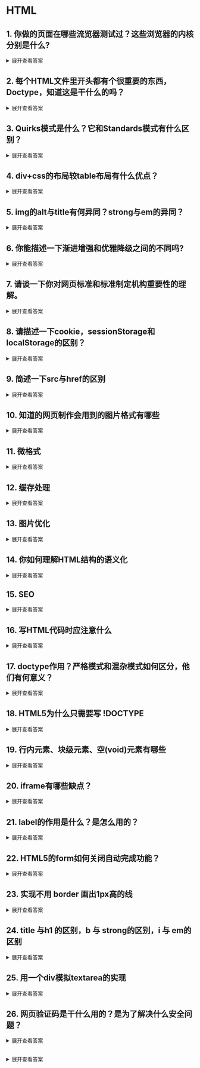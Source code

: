 # HTML

## 1. 你做的页面在哪些流览器测试过？这些浏览器的内核分别是什么?
<details>
<summary>展开查看答案</summary>
<ul>
    <li>IE: trident内核</li>
    <li>Firefox：gecko内核</li>
    <li>Safari:webkit内核</li>
    <li>Opera:以前是presto内核，Opera现已改用Google Chrome的Blink内核</li>
    <li>Chrome:Blink(基于webkit，Google与Opera Software共同开发)</li>
</ul>
</details>  

## 2. 每个HTML文件里开头都有个很重要的东西，Doctype，知道这是干什么的吗？
<details>
<summary>展开查看答案</summary>
<p>
!DOCTYPE 声明位于文档最前面的位置，处于<html>标签之前。此标签可告知浏览器文档使用哪种HTML规范。（重点：告诉浏览器按照何种规范解析页面）</p>
</details>  

## 3. Quirks模式是什么？它和Standards模式有什么区别？
<details>
<summary>展开查看答案</summary>
<p>从IE6开始，引入了Standards模式，标准模式中，浏览器尝试给符合标准的文档在规范上的正确处理达到在指定浏览器中的程度。</p>
<p>在IE6之前CSS还不够成熟，所以IE5等之前的浏览器对CSS的支持很差，IE6将对CSS提供更好的支持，然而这时的问题就来了，因为有很多页面是基于旧的布局方式写的，而如果IE6支持CSS则将令这些页面显示不正常，如何在即保证不破坏现有页面，又提供新的渲染机制呢？
</p>
<p>在写程序时我们也会经常遇到这样的问题，如何保证原来的接口不变，又提供更强大的功能，尤其是新功能不兼容旧功能时。遇到这种问题时的一个常见做法是增加参数和分支，即当某个参数为真时，我们就使用新功能，而如果这个参数不为真时，就使用旧功能，这样就能不破坏原有的程序，又提供新功能。IE6也是类似这样做的，它将DTD当成了这个“参数”，因为以前的页面大家都不会去写DTD，所以IE6就假定 如果写了DTD，就意味着这个页面将采用对CSS支持更好的布局，而如果没有，则采用兼容之前的布局方式。这就是Quirks模式（怪癖模式，诡异模式，怪异模式）。
</p>
<p>区别：总体会有布局、样式解析和脚本执行三个方面的区别。</p>
<p>　盒模型：在W3C标准中，如果设置一个元素的宽度和高度，指的是元素内容的宽度和高度，而在Quirks 模式下，IE的宽度和高度还包含了padding和border。
<img src="https://user-gold-cdn.xitu.io/2019/4/27/16a5de8dddc60711?imageView2/0/w/1280/h/960/format/webp/ignore-error/1"  />
</p>
<p>设置行内元素的高宽：在Standards模式下，给<span>等行内元素设置wdith和height都不会生效，而在quirks模式下，则会生效。</p>
<p>设置百分比的高度：在standards模式下，一个元素的高度是由其包含的内容来决定的，如果父元素没有设置百分比的高度，子元素设置一个百分比的高度是无效的用margin:0 auto设置水平居中：使用margin:0 auto在standards模式下可以使元素水平居中，但在quirks模式下却会失效。</p>
</details>  

## 4. div+css的布局较table布局有什么优点？
<details>
<summary>展开查看答案</summary>
<ul>
    <li>改版的时候更方便 只要改css文件。</li>
    <li>页面加载速度更快、结构化清晰、页面显示简洁。</li>
    <li>表现与结构相分离。</li>
    <li>易于优化（seo）搜索引擎更友好，排名更容易靠前。</li>
</ul>
</details>  

## 5.  img的alt与title有何异同？strong与em的异同？
<details>
<summary>展开查看答案</summary>
<ul>
    <li>alt:为不能显示图像时显示出来的提示文本。title:鼠标移入时显示的提示文本</li>
    <li>strong:粗体强调标签，强调，表示内容的重要性，em:斜体强调标签，更强烈强调，表示内容的强调点</li>
</ul>
</details>  

## 6. 你能描述一下渐进增强和优雅降级之间的不同吗?
<details>
<summary>展开查看答案</summary>
<ul>
    <li>
    <em>渐进增强</em><br />
    针对低版本浏览器进行构建页面，保证最基本的功能，然后再针对高级浏览器进行效果、交互等改进和追加功能达到更好的用户体验。
    </li>
    <li>
    <em>优雅降级</em><br />
    一开始就构建完整的功能，然后再针对低版本浏览器进行兼容。
    </li>
    <li>
    <em>区别</em><br />
    优雅降级是从复杂的现状开始，并试图减少用户体验的供给，而渐进增强则是从一个非常基础的，能够起作用的版本开始，并不断扩充，以适应未来环境的需要。<br />
    优雅降级”观点认为应该针对那些最高级、最完善的浏览器来设计网站。而将那些被认为“过时”或有功能缺失的浏览器下的测试工作安排在开发周期的最后阶段，并把测试对象限定为主流浏览器（如 IE、Mozilla 等）的前一个版本。在这种设计范例下，旧版的浏览器被认为仅能提供“简陋却无妨”的浏览体验。你可以做一些小的调整来适应某个特定的浏览器。但由于它们并非我们所关注的焦点，因此除了修复较大的错误之外，其它的差异将被直接忽略。<br />
    “渐进增强”观点则认为应关注于内容本身。内容是我们建立网站的诱因。有的网站展示它，有的则收集它，有的寻求，有的操作，还有的网站甚至会包含以上的种种，但相同点是它们全都涉及到内容。这使得“渐进增强”成为一种更为合理的设计范例。这也是它立即被 Yahoo! 所采纳并用以构建其“分级式浏览器支持”策略的原因所在。　<br />
    </li>
</ul>
</details>  

## 7. 请谈一下你对网页标准和标准制定机构重要性的理解。
<details>
<summary>展开查看答案</summary>
　（无标准答案）网页标准和标准制定机构都是为了能让web发展的更‘健康’，开发者遵循统一的标准，降低开发难度，开发成本，SEO也会更好做，也不会因为滥用代码导致各种BUG、安全问题，最终提高网站易用性。
</details>  

## 8. 请描述一下cookie，sessionStorage和localStorage的区别？
<details>
<summary>展开查看答案</summary>
<ul>
    <li>
    <em>sessionStorage</em>
    <pre>sessionStorage用于本地存储一个会话（session）中的数据，这些数据只有在同一个会话中的页面才能访问并且当会话结束后数据也随之销毁。因此sessionStorage不是一种持久化的本地存储，仅仅是会话级别的存储。而localStorage用于持久化的本地存储，除非主动删除数据，否则数据是永远不会过期的。
    </li>
    <li>
    <em>Cookie</em>
    <pre>Web Storage的概p念和cookie相似，区别是它是为了更大容量存储设计的。Cookie的大小是受限的，并且每次你请求一个新的页面的时候Cookie都会被发送过去，这样无形中浪费了带宽，另外cookie还需要指定作用域，不可以跨域调用。除此之外，Web Storage拥有setItem,getItem,removeItem,clear等方法，不像cookie需要前端开发者自己封装setCookie，getCookie。但是Cookie也是不可以或缺的：cookie的作用是与服务器进行交互，作为HTTP规范的一部分而存在 ，而Web Storage仅仅是为了在本地“存储”数据而生。
    </li>
</ul>
</details>  

## 9. 简述一下src与href的区别
<details>
<summary>展开查看答案</summary>
<ul>
    <li>
        <em>src</em>
        <p>src用于替换当前元素</p>
        <p>
        src是source的缩写，指向外部资源的位置，指向的内容将会嵌入到文档中当前标签所在位置；在请求src资源时会将其指向的资源下载并应用到文档内，例如js脚本，img图片和frame等元素。当浏览器解析到该元素时，会暂停其他资源的下载和处理，直到将该资源加载、编译、执行完毕，图片和框架等元素也如此，类似于将所指向资源嵌入当前标签内。这也是为什么将js脚本放在底部而不是头部。
        </p>
    </li>
    <li>
        <em>href</em>
        <p>href用于在当前文档和引用资源之间确立联系</p>
        <pre>href是Hypertext Reference的缩写，指向网络资源所在位置，建立和当前元素（锚点）或当前文档（链接）之间的链接，如果我们在文档中添加 link href="common.css" rel="stylesheet" 那么浏览器会识别该文档为css文件，就会并行下载资源并且不会停止对当前文档的处理。这也是为什么建议使用link方式来加载css，而不是使用@import方式。
    </li>
</ul>
</details>  

## 10. 知道的网页制作会用到的图片格式有哪些
<details>
<summary>展开查看答案</summary>
<p> png-8，png-24，jpeg，gif，svg，webp，Apng </p>

<ul>
    <li>
        <em>webp</em>
        <p>
        WebP格式，谷歌（google）开发的一种旨在加快图片加载速度的图片格式。图片压缩体积大约只有JPEG的2/3，并能节省大量的服务器带宽资源和数据空间。Facebook Ebay等知名网站已经开始测试并使用WebP格式。在质量相同的情况下，WebP格式图像的体积要比JPEG格式图像小40%。
        </p>
    </li>
    <li>
        <em>Apng</em>
        <p>
        全称是“Animated Portable Network Graphics”,
        是PNG的位图动画扩展，可以实现png格式的动态图片效果。04年诞生，但一直得不到各大浏览器厂商的支持，直到日前得到 iOS safari 8的支持，有望代替GIF成为下一代动态图标准
        </p>
    </li>
</ul>
</details>  

## 11. 微格式
<details>
<summary>展开查看答案</summary>
微格式是一种让机器可读的语义化XHTML词汇的集合，是结构化数据的开放标准。是为特殊应用而制定的特殊格式。
<br />
优点：将智能数据添加到网页上，让网站内容在搜索引擎结果界面可以显示额外的提示
</details>  

## 12. 缓存处理
<details>
<summary>展开查看答案</summary>
dns缓存，cdn缓存，浏览器缓存，服务器缓存
</details>  

## 13. 图片优化
<details>
<summary>展开查看答案</summary>

<ul>
    <li>图片懒加载，在页面上的未可视区域可以添加一个滚动条事件，判断图片位置与浏览器顶端的距离与页面的距离，如果前者小于后者，优先加载</li>
    <li>如果为幻灯片、相册等，可以使用图片预加载技术，将当前展示图片的前一张和后一张优先下载。</li>
    <li>如果图片为css图片，可以使用CSSsprite，SVGsprite，Iconfont、Base64等技术。</li>
    <li>如果图片过大，可以使用特殊编码的图片，加载时会先加载一张压缩的特别厉害的缩略图，以提高用户体验。</li>
    <li>如果图片展示区域小于图片的真实大小，则因在服务器端根据业务需要先行进行图片压缩，图片压缩后大小与展示一致。 </li>
</ul>
</details>  

## 14. 你如何理解HTML结构的语义化
<details>
<summary>展开查看答案</summary>
<ul>
    <li>去掉或样式丢失的时候能让页面呈现清晰的结构</li>
    <li>见名知意</li>
</ul>
</details>  

## 15. SEO
<details>
<summary>展开查看答案</summary>
<ul>
    <li>合理的标签使用</li>
    <li>...</li>
</ul>
</details>  

## 16. 写HTML代码时应注意什么
<details>
<summary>展开查看答案</summary>
<ul>
    <li>尽可能少的使用无语义的标签div和span</li>
    <li>在语义不明显时，既可以使用div或者p时，尽量用p, 因为p在默认情况下有上下间距，对兼容特殊终端有利；</li>
    <li>不要使用纯样式标签，如：b、font、u等，改用css设置</li>
    <li>需要强调的文本，可以包含在strong或者em标签中（浏览器预设样式，能用CSS指定就不用他们），strong默认样式是加粗（不要用b），em是斜体（不用i）</li>
    <li>使用表格时，标题要用caption，表头用thead，主体部分用tbody包围，尾部用tfoot包围。表头和一般单元格要区分开，表头用th，单元格用td；</li>
    <li>表单域要用fieldset标签包起来，并用legend标签说明表单的用途；</li>
    <li>每个input标签对应的说明文本都需要使用label标签，并且通过为input设置id属性，在lable标签中设置for来让说明文本和相对应的input关联起来。</li>
</ul>
</details>  

## 17. doctype作用？严格模式和混杂模式如何区分，他们有何意义？
<details>
<summary>展开查看答案</summary>
<!DOCTYPE> 声明位于文档中的最前面的位置，处于 <html> 标签之前。此标签可告知浏览器文档使用哪种 HTML 或 XHTML 规范。<br />
<b>严格模式：</b>又称标准模式，是指浏览器按照 W3C 标准解析代码<br />
<b>混杂模式：</b>又称怪异模式或兼容模式，是指浏览器用自己的方式解析代码。<br />
<b>如何区分：</b>浏览器解析时到底使用严格模式还是混杂模式，与网页中的 DTD 直接相关。<br />
<ul>
    <li>如果文档包含严格的 DOCTYPE ，那么它一般以严格模式呈现。
    </li>
    <li>包含过渡 DTD 和 URI 的 DOCTYPE ，也以严格模式呈现，但有过渡 DTD 而没有 URI （统一资源标识符，就是声明最后的地址）会导致页面以混杂模式呈现。
    </li>
    <li>DOCTYPE 不存在或形式不正确会导致文档以混杂模式呈现。</li>
    <li>HTML5 没有 DTD ，因此也就没有严格模式与混杂模式的区别，HTML5 有相对宽松的语法，实现时，已经尽可能大的实现了向后兼容。（ HTML5 没有严格和混杂之分）</li>
</ul>
</details>  

## 18. HTML5为什么只需要写 !DOCTYPE
<details>
<summary>展开查看答案</summary>
<p><!DOCTYPE> 声明不是 HTML 标签；它是指示 web 浏览器关于页面使用哪个 HTML 版本进行编写的指令。</p>
<p>在 HTML 4.01 中，<!DOCTYPE> 声明引用 DTD，因为 HTML 4.01 基于 SGML。DTD 规定了标记语言的规则，这样浏览器才能正确地呈现内容。</p>
<p>HTML5 不基于 SGML，所以不需要引用 DTD。</p>
</details>  

## 19. 行内元素、块级元素、空(void)元素有哪些
<details>
<summary>展开查看答案</summary>
<ul>
    <li>
        <em>块状元素</em>
        <p>div、p、h1、h6、ol、ul、dl、table、address、blockquote 、form </p>
    </li>
    <li>
        <em>内联元素</em>
        <p>a、span、br、i、em、strong、label、q、var、cite、code</p>
    </li>
    <li>
        <em>空元素</em>
        <p>br、hr、img、input、link、meta</p>
    </li>
</ul>
</details>  

## 20.  iframe有哪些缺点？
<details>
<summary>展开查看答案</summary>

<ul>
    <li>
        <em>优点</em>
        <ol>
            <li>iframe能够原封不动的把嵌入的网页展现出来。</li>
            <li>如果有多个网页引用iframe，那么你只需要修改iframe的内容，就可以实现调用的每一个页面内容的更改，方便快捷。</li>
            <li>网页如果为了统一风格，头部和版本都是一样的，就可以写成一个页面，用iframe来嵌套，可以增加代码的可重用。</li>
            <li>如果遇到加载缓慢的第三方内容如图标和广告，这些问题可以由iframe来解决。</li>
        </ol>
    </li>
    <li>
        <em>缺点</em>
        <ol>
            <li>会产生很多页面，不容易管理。</li>
            <li>iframe框架结构有时会让人感到迷惑，如果框架个数多的话，可能会出现上下、左右滚动条，会分散访问者的注意力，用户体验度差</li>
            <li>代码复杂，无法被一些搜索引擎索引到，这一点很关键，现在的搜索引擎爬虫还不能很好的处理iframe中的内容，所以使用iframe会不利于搜索引擎优化。</li>
            <li>很多的移动设备（PDA 手机）无法完全显示框架，设备兼容性差。</li>
            <li>.iframe框架页面会增加服务器的http请求，对于大型网站是不可取的</li>
        </ol>
    </li>
</ul>

</details>  

## 21. label的作用是什么？是怎么用的？
<details>
<summary>展开查看答案</summary>
<ol>
    <li>
        <p>例子1: 点击" 用户名:" 就可以定位光标到输入框</p>
        <p>FOR 属性:表示Label 标签要绑定的HTML 元素，你点击这个标签的时候，所绑定的元素将获取焦点。</p>
<pre>
&lt;form&gt;&lt;label for="myid "&gt;用户名:&lt;/label&gt;
&lt;input type="text" id="myid" /&gt;&lt;/form&gt;
</pre>
    </li>
    <li>
        <p>例子2: 点击" 用户名:" 或按键alt+1, 都可以定位光标到输入框</p>
        <p>ACCESSKEY 属性:表示访问Label 标签所绑定的元素的热键，当您按下热键，所绑定的元素将获取焦点</p>
        <p>ACCESSKEY 局限性:accessKey 属性所设置的快捷键不能与浏览器的快捷键冲突，否则将优先激活浏览器的快捷键。</p>
<pre>
&lt;form&gt;&lt;label for="myid  accesskey="1" "&gt;用户名:&lt;/label&gt;
&lt;input type="text" id="myid" tabindex="1" /&gt;&lt;/form&gt;
</pre>
    </li>
</ol>
</details>  

## 22. HTML5的form如何关闭自动完成功能？
<details>
<summary>展开查看答案</summary>
<p>HTML的输入框可以拥有自动完成的功能，当你往输入框输入内容的时候，浏览器会从你以前的同名输入框的历史记录中查找出类似的内容并列在输入框下面，这样就不用全部输入进去了，直接选择列表中的项目就可以了。但有时候我们希望关闭输入框的自动完成功能，例如当用户输入内容的时候，我们希望使用AJAX技术从数据库搜索并列举而不是在用户的历史记录中搜索。
</p>
<p>关闭输入框的自动完成功能有3种方法：</p>
<ol>
    <li>在IE的Internet选项菜单里的内容--自动完成里面设置</li>
    <li>设置form的autocomplete为"on"或者"off"来开启或者关闭自动完成功能</li>
    <li>设置输入框的autocomplete为"on"或者"off"来开启或者关闭该输入框的自动完成功能</li>
</ol>
</details>  

## 23. 实现不用 border 画出1px高的线
<details>
<summary>展开查看答案</summary>
<pre>
&lt;div style="height:1px;overflow:hidden;background:red"&gt;&lt;/div&gt;
</pre>
</details>  

## 24. title 与h1 的区别，b 与 strong的区别，i 与 em的区别
<details>
<summary>展开查看答案</summary>
<ul>
    <li>
        <em> b和strong的区别</em>
        <p>
        盲人朋友使用阅读设备阅读网络时：strong会重读，b不会<br />两者虽然在网页中显示效果一样，但实际目的不同。<br />b这个标签对应 bold，即文本加粗，其目的仅仅是为了加粗显示文本，是一种样式／风格需求；<br />strong这个标签意思是加强字符的语气，表示该文本比较重要，提醒读者／终端注意。为了达到这个目的，浏览器等终端将其加粗显示；<br />总结：b为了加粗而加粗，strong为了标明重点而加粗，也可以用其它方式来强调，比如下划线，比如字体加大，比如红色，等等，可以通过css来改变strong的具体表现。
        </p>
    </li>
    <li>
        <em>i和em的区别</em>
        <p>I是Italic(斜体)，而em是emphasize(强调)。</p>
    </li>
    <li>
        <em>title与h1的联系</em>
        <p>从网站角度看，title 更重于网站信息。title 可以直接告诉搜索引擎和用户这个网站是关于什么主题和内容的。</p>
        <p>从文章角度看，h1则是用于概括文章主题。用户进入内容页，想看到的当然就是文章的内容，h1文章标题就是最重要的。文章标题最好只有一个，多个h1会导致搜索引擎不知道这个页面哪个标题内容最重要，导致淡化这个页面的标题和关键词，起不到突出主题的效果</p>
        <p>区别：h1突出文章主题，面对用户，更突出其视觉效果，突出网站标题或关键字用title。一篇文章，一个页面最好只用一个h1，多个h1会稀释主题。一个网站可以有多个title,最好一个单页用一个title，以便突出网站页面主体信息，从seo看，title权重比h1高，适用性比h1广。标记了h1的文字页面给予的权重会比页面内其他权重高很多。一个好的网站是h1和title并存，既突出h1文章主题，又突出网站主题和关键字。达到双重优化网站的效果。
        </p>
    </li>
</ul>
</details>  

## 25. 用一个div模拟textarea的实现
<details>
<summary>展开查看答案</summary>
<pre>
&lt;div contenteditable="true"&gt;&lt;/div&gt;

*{            
    padding: 0;            
    margin: 0;        
}        
div{            
    width: 400px;            
    min-height: 100px;            
    max-height: 300px;            
    _height: 100px; /* IE6 */            
    margin-left: auto;            
    margin-right: auto;            
    padding: 3px;            
    outline: 0;            
    border: 1px solid #a0b3d6;            
    font-size: 12px;            
    word-wrap: break-word;            
    overflow-x: hidden;            
    overflow-y: auto;/* 超过最大的高度就出现滚动条 */            
    _overflow-y: visible;        
}    
</pre>
<p>HTML 5 全局 contenteditable 属性</p>
<pre>
&lt;element contenteditable="value"&gt;
true	规定可以编辑元素内容。
false	规定无法编辑元素内容。
classname	继承父元素的 contenteditable 属性。
</pre>
</details>  

## 26. 网页验证码是干什么用的？是为了解决什么安全问题？
<details>
<summary>展开查看答案</summary>
<p>可以防止：恶意破解密码、刷票、论坛灌水，有效防止某个黑客对某一个特定注册用户用特定程序暴力破解方式进行不断的登陆尝试，实际上用验证码是现在很多网站通行的方式，我们利用比较简易的方式实现了这个功能。这个问题可以由计算机生成并评判，但是必须只有人类才能解答。由于计算机无法解答CAPTCHA的问题，所以回答出问题的用户就可以被认为是人类。</p>
</details>  

##  
<details>
<summary>展开查看答案</summary>
</details>  

